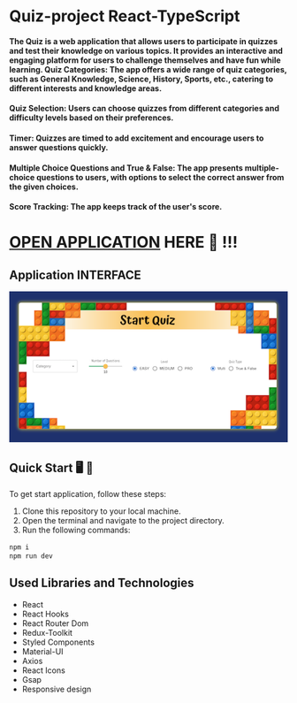 # Quiz-project React-TypeScript

#### The Quiz is a web application that allows users to participate in quizzes and test their knowledge on various topics. It provides an interactive and engaging platform for users to challenge themselves and have fun while learning. Quiz Categories: The app offers a wide range of quiz categories, such as General Knowledge, Science, History, Sports, etc., catering to different interests and knowledge areas.

#### Quiz Selection: Users can choose quizzes from different categories and difficulty levels based on their preferences.

#### Timer: Quizzes are timed to add excitement and encourage users to answer questions quickly.

#### Multiple Choice Questions and True & False: The app presents multiple-choice questions to users, with options to select the correct answer from the given choices.

#### Score Tracking: The app keeps track of the user's score.

# [OPEN APPLICATION](https://maxoverking.github.io/Quiz-project/) HERE :eyes: !!!

## Application INTERFACE

![Application interface Register Page](./public/Page.png)

## Quick Start 🖥️ 🚀

To get start application, follow these steps:

1. Clone this repository to your local machine.
2. Open the terminal and navigate to the project directory.
3. Run the following commands:

```
npm i
npm run dev
```

## Used Libraries and Technologies

- React
- React Hooks
- React Router Dom
- Redux-Toolkit
- Styled Components
- Material-UI
- Axios
- React Icons
- Gsap
- Responsive design
